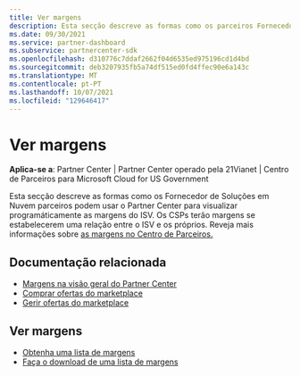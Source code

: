 ```yaml
---
title: Ver margens
description: Esta secção descreve as formas como os parceiros Fornecedor de Soluções em Nuvem (CSP) podem usar o Centro de Parceiros para visualizar programáticamente as margens do ISV.
ms.date: 09/30/2021
ms.service: partner-dashboard
ms.subservice: partnercenter-sdk
ms.openlocfilehash: d310776c7ddaf2662f04d6535ed975196cd1d4bd
ms.sourcegitcommit: deb3207935fb5a74df515ed0fd4ffec90e6a143c
ms.translationtype: MT
ms.contentlocale: pt-PT
ms.lasthandoff: 10/07/2021
ms.locfileid: "129646417"
---
```

# <a name="view-margins"></a>Ver margens

**Aplica-se a**: Partner Center | Partner Center operado pela 21Vianet | Centro de Parceiros para Microsoft Cloud for US Government

Esta secção descreve as formas como os Fornecedor de Soluções em Nuvem parceiros podem usar o Partner Center para visualizar programáticamente as margens do ISV. Os CSPs terão margens se estabelecerem uma relação entre o ISV e os próprios. Reveja mais informações sobre [as margens no Centro de Parceiros.](/partner-center/csp-commercial-marketplace-margins)

## <a name="related-documentation"></a>Documentação relacionada

- [Margens na visão geral do Partner Center](/partner-center/csp-commercial-marketplace-margins)
- [Comprar ofertas do marketplace](/partner-center/csp-commercial-marketplace-purchase)
- [Gerir ofertas do marketplace](/partner-center/csp-commercial-marketplace-manage)

## <a name="view-margins"></a>Ver margens

- [Obtenha uma lista de margens](get-margins.md)
- [Faça o download de uma lista de margens](download-margins.md)

 